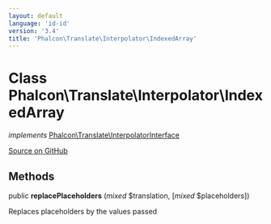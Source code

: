 ```yaml
---
layout: default
language: 'id-id'
version: '3.4'
title: 'Phalcon\Translate\Interpolator\IndexedArray'
---
```


# Class **Phalcon\Translate\Interpolator\IndexedArray**

*implements* [Phalcon\Translate\InterpolatorInterface](/3.4/en/api/Phalcon_Translate_InterpolatorInterface)

<a href="https://github.com/phalcon/cphalcon/tree/v3.4.0/phalcon/translate/interpolator/indexedarray.zep" class="btn btn-default btn-sm">Source on GitHub</a>

## Methods

public **replacePlaceholders** (*mixed* $translation, [*mixed* $placeholders])

Replaces placeholders by the values passed